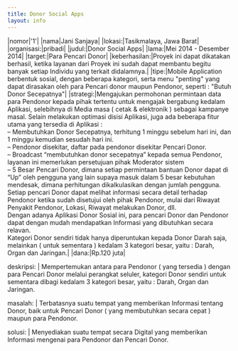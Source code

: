 ```yaml
---
title: Donor Social Apps
layout: info
---
```


|nomor|'1'|
|nama|Jani Sanjaya|
|lokasi:|Tasikmalaya, Jawa Barat|
|organisasi:|pribadi|
|judul:|Donor Social Apps|
|lama:|Mei 2014 - Desember 2014|
|target:|Para Pencari Donor|
|keberhasilan:|Proyek ini dapat dikatakan berhasil, ketika layanan dari Proyek ini sudah dapat membantu begitu banyak setiap Individu yang terkait didalamnya.|
|tipe:|Mobile Application berbentuk sosial, dengan beberapa kategori, serta menu "penting" yang dapat dirasakan oleh para Pencari donor maupun Pendonor, seperti : "Butuh Donor Secepatnya"|
|strategi:|Mengajukan permohonan permintaan data para Pendonor kepada pihak tertentu untuk mengajak bergabung kedalam Aplikasi, selebihnya di Media masa ( cetak & elektronik ) sebagai kampanye masal.
Selain melakukan optimasi disisi Aplikasi, juga ada beberapa fitur utama yang tersedia di Aplikasi :</br>
– Membutuhkan Donor Secepatnya, terhitung 1 minggu sebelum hari ini, dan 1 minggu kemudian sesudah hari ini.</br>
– Pendonor disekitar, daftar pada pendonor disekitar Pencari Donor.</br>
– Broadcast “membutuhkan donor secepatnya” kepada semua Pendonor, layanan ini memerlukan persetujuan pihak Moderator sistem</br>
– 5 Besar Pencari Donor, dimana setiap permintaan bantuan Donor dapat di “Up” oleh pengguna yang lain supaya masuk dalam 5 besar kebutuhan mendesak, dimana perhitungan dikalkulasikan dengan jumlah pengguna.</br>
Setiap pencari Donor dapat melihat informasi secara detail terhadap Pendonor ketika sudah disetujui oleh pihak Pendonor, mulai dari Riwayat Penyakit Pendonor, Lokasi, Riwayat melakukan Donor, dll.</br>
Dengan adanya Aplikasi Donor Sosial ini, para pencari Donor dan Pendonor dapat dengan mudah mendapatkan Informasi yang dibutuhkan secara relavan.</br>
Kategori Donor sendiri tidak hanya diperuntukan kepada Donor Darah saja, melainkan ( untuk sementara ) kedalam 3 kategori besar, yaitu : Darah, Organ dan Jaringan.|
|dana:|Rp.120 juta|

deskripsi: |
      Mempertemukan antara para Pendonor ( yang tersedia ) dengan para Pencari Donor melalui perangkat seluler, kategori Donor sendiri untuk sementara dibagi kedalam 3 kategori besar, yaitu : Darah, Organ dan Jaringan.

masalah: |
      Terbatasnya suatu tempat yang memberikan Informasi tentang Donor, baik untuk Pencari Donor ( yang membutuhkan secara cepat ) maupun para Pendonor.

solusi: |
      Menyediakan suatu tempat secara Digital yang memberikan Informasi mengenai para Pendonor dan Pencari Donor.
